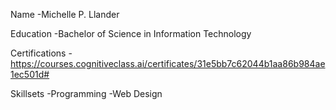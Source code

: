 Name
-Michelle P. Llander

Education
-Bachelor of Science in Information Technology

Certifications
-https://courses.cognitiveclass.ai/certificates/31e5bb7c62044b1aa86b984ae1ec501d#

Skillsets
-Programming
-Web Design


<!---
MichelleLlander/MichelleLlander is a ✨ special ✨ repository because its `README.md` (this file) appears on your GitHub profile.
You can click the Preview link to take a look at your changes.
--->
